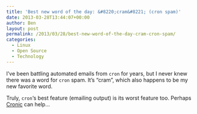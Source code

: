 ```yaml
---
title: 'Best new word of the day: &#8220;cram&#8221; (cron spam)'
date: 2013-03-28T13:44:07+00:00
author: Ben
layout: post
permalink: /2013/03/28/best-new-word-of-the-day-cram-cron-spam/
categories:
  - Linux
  - Open Source
  - Technology
---
```

I&#8217;ve been battling automated emails from `cron` for years, but I never knew there was a word for `cron` spam. It&#8217;s &#8220;cram&#8221;, which also happens to be my new favorite word.

Truly, `cron`&#8216;s best feature (emailing output) is its worst feature too. Perhaps [Cronic](http://habilis.net/cronic/) can help...
